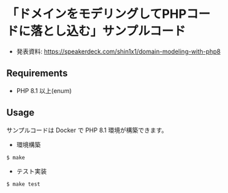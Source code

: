 # 「ドメインをモデリングしてPHPコードに落とし込む」サンプルコード

* 発表資料: https://speakerdeck.com/shin1x1/domain-modeling-with-php8


## Requirements

* PHP 8.1 以上(enum)

## Usage

サンプルコードは Docker で PHP 8.1 環境が構築できます。

* 環境構築

```shell
$ make
```

* テスト実装

```shell
$ make test
```


